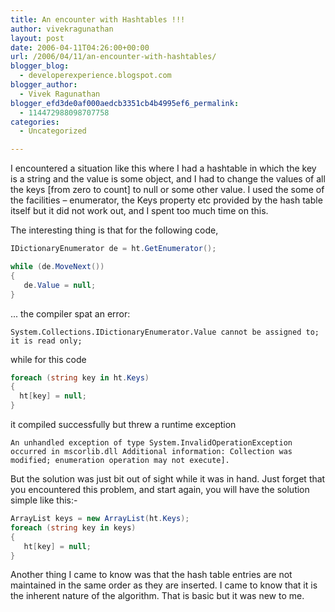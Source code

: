 ```yaml
---
title: An encounter with Hashtables !!!
author: vivekragunathan
layout: post
date: 2006-04-11T04:26:00+00:00
url: /2006/04/11/an-encounter-with-hashtables/
blogger_blog:
  - developerexperience.blogspot.com
blogger_author:
  - Vivek Ragunathan
blogger_efd3de0af000aedcb3351cb4b4995ef6_permalink:
  - 114472988098707758
categories:
  - Uncategorized

---
```

I encountered a situation like this where I had a hashtable in which the key is a string and the value is some object, and I had to change the values of all the keys [from zero to count] to null or some other value. I used the some of the facilities &#8211; enumerator, the Keys property etc provided by the hash table itself but it did not work out, and I spent too much time on this.

The interesting thing is that for the following code, 

```csharp
IDictionaryEnumerator de = ht.GetEnumerator();

while (de.MoveNext())
{
   de.Value = null;
}
```

... the compiler spat an error:

```text
System.Collections.IDictionaryEnumerator.Value cannot be assigned to; it is read only;
```

while for this code

```csharp
foreach (string key in ht.Keys)
{
  ht[key] = null;
}
```

it compiled successfully but threw a runtime exception 

```text
An unhandled exception of type System.InvalidOperationException occurred in mscorlib.dll Additional information: Collection was modified; enumeration operation may not execute].
```

But the solution was just bit out of sight while it was in hand. Just forget that you encountered this problem, and start again, you will have the solution simple like this:-

```csharp
ArrayList keys = new ArrayList(ht.Keys);
foreach (string key in keys)
{
   ht[key] = null;
}
```

Another thing I came to know was that the hash table entries are not maintained in the same order as they are inserted. I came to know that it is the inherent nature of the algorithm. That is basic but it was new to me.